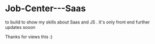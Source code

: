 # Job-Center---Saas

to build to show my skills about Saas and JS .
It's only front end further updates sooon


Thanks for views this :)




